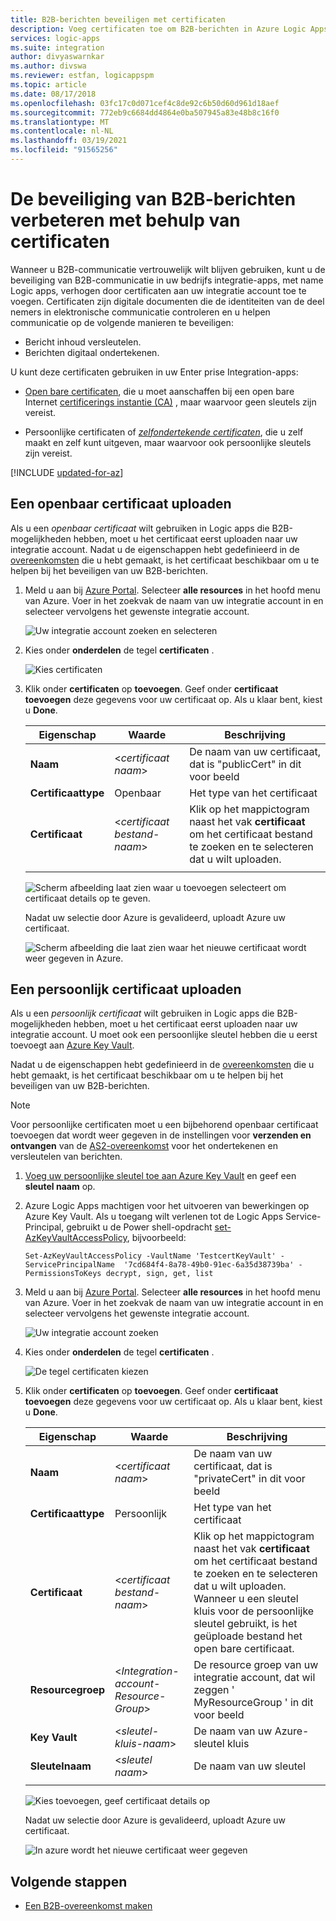 ```yaml
---
title: B2B-berichten beveiligen met certificaten
description: Voeg certificaten toe om B2B-berichten in Azure Logic Apps te beveiligen met de Enterprise Integration Pack
services: logic-apps
ms.suite: integration
author: divyaswarnkar
ms.author: divswa
ms.reviewer: estfan, logicappspm
ms.topic: article
ms.date: 08/17/2018
ms.openlocfilehash: 03fc17c0d071cef4c8de92c6b50d60d961d18aef
ms.sourcegitcommit: 772eb9c6684dd4864e0ba507945a83e48b8c16f0
ms.translationtype: MT
ms.contentlocale: nl-NL
ms.lasthandoff: 03/19/2021
ms.locfileid: "91565256"
---
```

# <a name="improve-security-for-b2b-messages-by-using-certificates"></a>De beveiliging van B2B-berichten verbeteren met behulp van certificaten

Wanneer u B2B-communicatie vertrouwelijk wilt blijven gebruiken, kunt u de beveiliging van B2B-communicatie in uw bedrijfs integratie-apps, met name Logic apps, verhogen door certificaten aan uw integratie account toe te voegen. Certificaten zijn digitale documenten die de identiteiten van de deel nemers in elektronische communicatie controleren en u helpen communicatie op de volgende manieren te beveiligen:

* Bericht inhoud versleutelen.
* Berichten digitaal ondertekenen.

U kunt deze certificaten gebruiken in uw Enter prise Integration-apps:

* [Open bare certificaten](https://en.wikipedia.org/wiki/Public_key_certificate), die u moet aanschaffen bij een open bare Internet [certificerings instantie (CA)](https://en.wikipedia.org/wiki/Certificate_authority) , maar waarvoor geen sleutels zijn vereist. 

* Persoonlijke certificaten of [*zelfondertekende certificaten*](https://en.wikipedia.org/wiki/Self-signed_certificate), die u zelf maakt en zelf kunt uitgeven, maar waarvoor ook persoonlijke sleutels zijn vereist. 

[!INCLUDE [updated-for-az](../../includes/updated-for-az.md)]

## <a name="upload-a-public-certificate"></a>Een openbaar certificaat uploaden

Als u een *openbaar certificaat* wilt gebruiken in Logic apps die B2B-mogelijkheden hebben, moet u het certificaat eerst uploaden naar uw integratie account. Nadat u de eigenschappen hebt gedefinieerd in de [overeenkomsten](logic-apps-enterprise-integration-agreements.md) die u hebt gemaakt, is het certificaat beschikbaar om u te helpen bij het beveiligen van uw B2B-berichten.

1. Meld u aan bij [Azure Portal](https://portal.azure.com). Selecteer **alle resources** in het hoofd menu van Azure. Voer in het zoekvak de naam van uw integratie account in en selecteer vervolgens het gewenste integratie account.

   ![Uw integratie account zoeken en selecteren](media/logic-apps-enterprise-integration-certificates/select-integration-account.png)  

2. Kies onder **onderdelen** de tegel **certificaten** .

   ![Kies certificaten](media/logic-apps-enterprise-integration-certificates/add-certificates.png)

3. Klik onder **certificaten** op **toevoegen**. Geef onder **certificaat toevoegen** deze gegevens voor uw certificaat op. Als u klaar bent, kiest u **Done**.

   | Eigenschap | Waarde | Beschrijving | 
   |----------|-------|-------------|
   | **Naam** | <*certificaat naam*> | De naam van uw certificaat, dat is "publicCert" in dit voor beeld | 
   | **Certificaattype** | Openbaar | Het type van het certificaat |
   | **Certificaat** | <*certificaat bestand-naam*> | Klik op het mappictogram naast het vak **certificaat** om het certificaat bestand te zoeken en te selecteren dat u wilt uploaden. |
   ||||

   ![Scherm afbeelding laat zien waar u toevoegen selecteert om certificaat details op te geven.](media/logic-apps-enterprise-integration-certificates/public-certificate-details.png)

   Nadat uw selectie door Azure is gevalideerd, uploadt Azure uw certificaat.

   ![Scherm afbeelding die laat zien waar het nieuwe certificaat wordt weer gegeven in Azure.](media/logic-apps-enterprise-integration-certificates/new-public-certificate.png) 

## <a name="upload-a-private-certificate"></a>Een persoonlijk certificaat uploaden

Als u een *persoonlijk certificaat* wilt gebruiken in Logic apps die B2B-mogelijkheden hebben, moet u het certificaat eerst uploaden naar uw integratie account. U moet ook een persoonlijke sleutel hebben die u eerst toevoegt aan [Azure Key Vault](../key-vault/general/overview.md). 

Nadat u de eigenschappen hebt gedefinieerd in de [overeenkomsten](logic-apps-enterprise-integration-agreements.md) die u hebt gemaakt, is het certificaat beschikbaar om u te helpen bij het beveiligen van uw B2B-berichten.

> [!NOTE]
> Voor persoonlijke certificaten moet u een bijbehorend openbaar certificaat toevoegen dat wordt weer gegeven in de instellingen voor **verzenden en ontvangen** van de [AS2-overeenkomst](logic-apps-enterprise-integration-as2.md) voor het ondertekenen en versleutelen van berichten.

1. [Voeg uw persoonlijke sleutel toe aan Azure Key Vault](../key-vault/certificates/certificate-scenarios.md#import-a-certificate) en geef een **sleutel naam** op.
   
2. Azure Logic Apps machtigen voor het uitvoeren van bewerkingen op Azure Key Vault. Als u toegang wilt verlenen tot de Logic Apps Service-Principal, gebruikt u de Power shell-opdracht [set-AzKeyVaultAccessPolicy](/powershell/module/az.keyvault/set-azkeyvaultaccesspolicy), bijvoorbeeld:

   `Set-AzKeyVaultAccessPolicy -VaultName 'TestcertKeyVault' -ServicePrincipalName 
   '7cd684f4-8a78-49b0-91ec-6a35d38739ba' -PermissionsToKeys decrypt, sign, get, list`
 
3. Meld u aan bij [Azure Portal](https://portal.azure.com). Selecteer **alle resources** in het hoofd menu van Azure. Voer in het zoekvak de naam van uw integratie account in en selecteer vervolgens het gewenste integratie account.

   ![Uw integratie account zoeken](media/logic-apps-enterprise-integration-certificates/select-integration-account.png) 

4. Kies onder **onderdelen** de tegel **certificaten** .  

   ![De tegel certificaten kiezen](media/logic-apps-enterprise-integration-certificates/add-certificates.png)

5. Klik onder **certificaten** op **toevoegen**. Geef onder **certificaat toevoegen** deze gegevens voor uw certificaat op. Als u klaar bent, kiest u **Done**.

   | Eigenschap | Waarde | Beschrijving | 
   |----------|-------|-------------|
   | **Naam** | <*certificaat naam*> | De naam van uw certificaat, dat is "privateCert" in dit voor beeld | 
   | **Certificaattype** | Persoonlijk | Het type van het certificaat |
   | **Certificaat** | <*certificaat bestand-naam*> | Klik op het mappictogram naast het vak **certificaat** om het certificaat bestand te zoeken en te selecteren dat u wilt uploaden. Wanneer u een sleutel kluis voor de persoonlijke sleutel gebruikt, is het geüploade bestand het open bare certificaat. | 
   | **Resourcegroep** | <*Integration-account-Resource-Group*> | De resource groep van uw integratie account, dat wil zeggen ' MyResourceGroup ' in dit voor beeld | 
   | **Key Vault** | <*sleutel-kluis-naam*> | De naam van uw Azure-sleutel kluis |
   | **Sleutelnaam** | <*sleutel naam*> | De naam van uw sleutel |
   ||||

   ![Kies toevoegen, geef certificaat details op](media/logic-apps-enterprise-integration-certificates/private-certificate-details.png)

   Nadat uw selectie door Azure is gevalideerd, uploadt Azure uw certificaat.

   ![In azure wordt het nieuwe certificaat weer gegeven](media/logic-apps-enterprise-integration-certificates/new-private-certificate.png) 

## <a name="next-steps"></a>Volgende stappen

* [Een B2B-overeenkomst maken](logic-apps-enterprise-integration-agreements.md)
